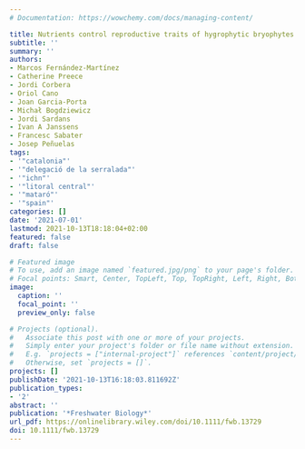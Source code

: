 ```yaml
---
# Documentation: https://wowchemy.com/docs/managing-content/

title: Nutrients control reproductive traits of hygrophytic bryophytes
subtitle: ''
summary: ''
authors:
- Marcos Fernández-Martínez
- Catherine Preece
- Jordi Corbera
- Oriol Cano
- Joan Garcia‐Porta
- Michał Bogdziewicz
- Jordi Sardans
- Ivan A Janssens
- Francesc Sabater
- Josep Peñuelas
tags:
- '"catalonia"'
- '"delegació de la serralada"'
- '"ichn"'
- '"litoral central"'
- '"mataró"'
- '"spain"'
categories: []
date: '2021-07-01'
lastmod: 2021-10-13T18:18:04+02:00
featured: false
draft: false

# Featured image
# To use, add an image named `featured.jpg/png` to your page's folder.
# Focal points: Smart, Center, TopLeft, Top, TopRight, Left, Right, BottomLeft, Bottom, BottomRight.
image:
  caption: ''
  focal_point: ''
  preview_only: false

# Projects (optional).
#   Associate this post with one or more of your projects.
#   Simply enter your project's folder or file name without extension.
#   E.g. `projects = ["internal-project"]` references `content/project/deep-learning/index.md`.
#   Otherwise, set `projects = []`.
projects: []
publishDate: '2021-10-13T16:18:03.811692Z'
publication_types:
- '2'
abstract: ''
publication: '*Freshwater Biology*'
url_pdf: https://onlinelibrary.wiley.com/doi/10.1111/fwb.13729
doi: 10.1111/fwb.13729
---
```

